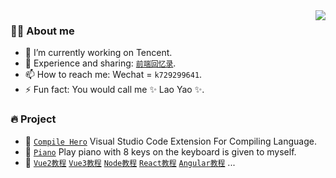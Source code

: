 <img align="right" src="https://github-readme-stats.vercel.app/api?username=wscats&show_icons=true&count_private=true&hide_border=true"/>

### 👨‍🚒 About me

- 🔭 I’m currently working on Tencent.
- 💬 Experience and sharing: [`前端回忆录`](https://github.com/Wscats/articles).
- 📫 How to reach me: Wechat = `k729299641`.
- ⚡ Fun fact: You would call me ✨ Lao Yao ✨.

### 🔥 Project

- 🔰 [`Compile Hero`]() Visual Studio Code Extension For Compiling Language.
- 🎹 [`Piano`](https://github.com/Wscats/piano) Play piano with 8 keys on the keyboard is given to myself.
- 📃 [`Vue2教程`](https://github.com/Wscats/vue-tutorial) [`Vue3教程`](https://github.com/Wscats/vue-cli) [`Node教程`](https://github.com/Wscats/node-tutorial) [`React教程`](https://github.com/Wscats/react-tutorial) [`Angular教程`](https://github.com/Wscats/angular-tutorial) ...

<!-- 
- 🌱 I’m currently learning ...
- 👯 I’m looking to collaborate on ...
- 🤔 I’m looking for help with ...
- 😄 Pronouns: ... 
-->